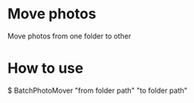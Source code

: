 # Move photos

Move photos from one folder to other

# How to use

$ BatchPhotoMover "from folder path" "to folder path"
